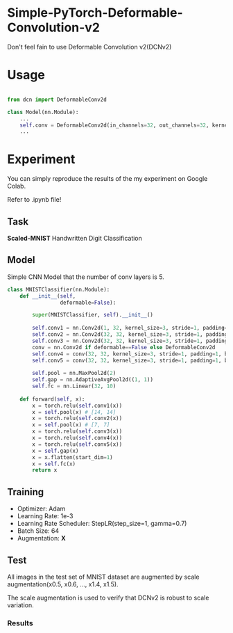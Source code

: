 # Simple-PyTorch-Deformable-Convolution-v2
Don't feel fain to use Deformable Convolution v2(DCNv2)

# Usage

```python

from dcn import DeformableConv2d

class Model(nn.Module):
    ...
    self.conv = DeformableConv2d(in_channels=32, out_channels=32, kernel_size=3, stride=1, padding=1)
    ...

```

# Experiment

You can simply reproduce the results of the my experiment on Google Colab.

Refer to .ipynb file!

## Task

**Scaled-MNIST** Handwritten Digit Classification

## Model

Simple CNN Model that the number of conv layers is 5.

```python
class MNISTClassifier(nn.Module):
    def __init__(self,
                 deformable=False):

        super(MNISTClassifier, self).__init__()
        
        self.conv1 = nn.Conv2d(1, 32, kernel_size=3, stride=1, padding=1, bias=True)
        self.conv2 = nn.Conv2d(32, 32, kernel_size=3, stride=1, padding=1, bias=True)
        self.conv3 = nn.Conv2d(32, 32, kernel_size=3, stride=1, padding=1, bias=True)   
        conv = nn.Conv2d if deformable==False else DeformableConv2d
        self.conv4 = conv(32, 32, kernel_size=3, stride=1, padding=1, bias=True)
        self.conv5 = conv(32, 32, kernel_size=3, stride=1, padding=1, bias=True)
        
        self.pool = nn.MaxPool2d(2)
        self.gap = nn.AdaptiveAvgPool2d((1, 1))
        self.fc = nn.Linear(32, 10)
        
    def forward(self, x):
        x = torch.relu(self.conv1(x))
        x = self.pool(x) # [14, 14]
        x = torch.relu(self.conv2(x))
        x = self.pool(x) # [7, 7]
        x = torch.relu(self.conv3(x))
        x = torch.relu(self.conv4(x))
        x = torch.relu(self.conv5(x))
        x = self.gap(x)
        x = x.flatten(start_dim=1)
        x = self.fc(x)
        return x
```

## Training

- Optimizer: Adam
- Learning Rate: 1e-3
- Learning Rate Scheduler: StepLR(step_size=1, gamma=0.7)
- Batch Size: 64
- Augmentation: **X**

## Test

All images in the test set of MNIST dataset are augmented by scale augmentation(x0.5, x0.6, ..., x1.4, x1.5).

The scale augmentation is used to verify that DCNv2 is robust to scale variation.

### Results













